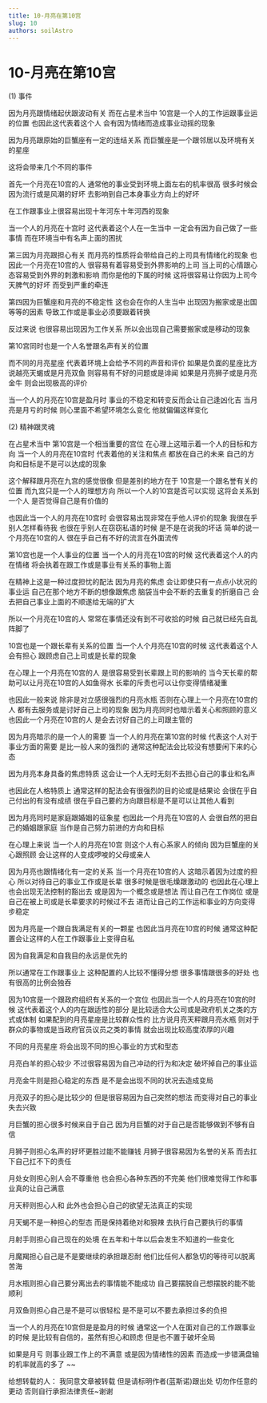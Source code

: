 ```yaml
---
title: 10-月亮在第10宫
slug: 10
authors: soilAstro
---
```


# 10-月亮在第10宫
(1) 事件

因为月亮跟情绪起伏跟波动有关
而在占星术当中
10宫是一个人的工作运跟事业运的位置
也因此这代表着这个人
会有因为情绪而造成事业动摇的现象

因为月亮跟原始的巨蟹座有一定的连结关系
而巨蟹座是一个跟邻居以及环境有关的星座

这将会带来几个不同的事件

首先一个月亮在10宫的人
通常他的事业受到环境上面左右的机率很高
很多时候会因为流行或是风潮的好坏
去影响到自己本身事业方向上的好坏

在工作跟事业上很容易出现十年河东十年河西的现象

当一个人的月亮在十宫时
这代表着这个人在一生当中
一定会有因为自己做了一些事情
而在环境当中有名声上面的困扰

第三因为月亮跟担心有关
而月亮的性质将会带给自己的上司具有情绪化的现象
也因此一个月亮在10宫的人
很容易有着容易受到外界影响的上司
当上司的心情跟心态容易受到外界的刺激和影响
而你是他的下属的时候
这将很容易让你因为上司今天脾气的好坏
而受到严重的牵连

第四因为巨蟹座和月亮的不稳定性
这也会在你的人生当中
出现因为搬家或是出国等等的因素
导致工作或是事业必须要跟着转换

反过来说
也很容易出现因为工作关系
所以会出现自己需要搬家或是移动的现象

第10宫同时也是一个人名誉跟名声有关的位置

而不同的月亮星座
代表着环境上会给予不同的声音和评价
如果是负面的星座比方说越亮天蝎或是月亮双鱼
则容易有不好的问题或是诽闻
如果是月亮狮子或是月亮金牛
则会出现极高的评价

当一个人的月亮在10宫是盈月时
事业的不稳定和转变反而会让自己逢凶化吉
当月亮是月亏的时候
则心里面不希望环境怎么变化
他就偏偏这样变化

(2) 精神跟灵魂

在占星术当中
第10宫是一个相当重要的宫位
在心理上这暗示着一个人的目标和方向
当一个人的月亮在10宫时
代表着他的关注和焦点
都放在自己的未来
自己的方向和目标是不是可以达成的现象

这个解释跟月亮在九宫的感觉很像
但是差别的地方在于
10宫是一个跟名誉有关的位置
而九宫只是一个人的理想方向
所以一个人的10宫是否可以实现
这将会关系到一个人
是否觉得自己是有价值的

也因此当一个人的月亮在10宫时
会很容易出现非常在乎他人评价的现象
我很在乎别人怎样看待我
也很在乎别人在窃窃私语的时候
是不是在说我的坏话
简单的说一个月亮在10宫的人
很在乎自己有不好的流言在外面流传

第10宫也是一个人事业的位置
当一个人的月亮在10宫的时候
这代表着这个人的内在情绪
将会执着在跟工作或是事业有关系的事物上面

在精神上这是一种过度担忧的配法
因为月亮的焦虑
会让即使只有一点点小状况的事业运
自己在那个地方不断的想像跟焦虑
脑袋当中会不断的去重复的折磨自己
会去把自己事业上面的不顺遂给无端的扩大

所以一个月亮在10宫的人
常常在事情还没有到不可收拾的时候
自己就已经先自乱阵脚了

10宫也是一个跟长辈有关系的位置
当一个人个月亮在10宫的时候
这代表着这个人会有担心
跟顾虑自己上司或是长辈的现象

在心理上一个月亮在10宫的人
是很容易受到长辈跟上司的影响的
当今天长辈的帮助可以让月亮在10宫的人如鱼得水
长辈的斥责也可以让你变得情绪凝重

也因此一般来说
除非是对立感很强烈的月亮水瓶
否则在心理上一个月亮在10宫的人
都有去服务或是讨好自己上司的现象
因为月亮同时也暗示着关心和照顾的意义
也因此一个月亮在10宫的人
是会去讨好自己的上司跟主管的

因为月亮暗示的是一个人的需要
当一个人的月亮在第10宫的时候
代表这个人对于事业方面的需要
是比一般人来的强烈的
通常这种配法会比较没有想要闲下来的心态

因为月亮本身具备的焦虑特质
这会让一个人无时无刻不去担心自己的事业和名声

也因此在人格特质上
通常这样的配法会有很强烈的目的论或是结果论
会很在乎自己付出的有没有成绩
很在乎自己要的方向跟目标是不是可以让其他人看到

因为月亮同时是家庭跟婚姻的征象星
也因此一个月亮在10宫的人
会很自然的把自己的婚姻跟家庭
当作是自己努力前进的方向和目标

在心理上来说
当一个人的月亮在10宫
则这个人有心系家人的倾向
因为巨蟹座的关心跟照顾
会让这样的人变成啰唆的父母或亲人

因为月亮也跟情绪化有一定的关系
当一个月亮在10宫的人
这暗示着因为过度的担心
所以对待自己的事业工作或是长辈
很多时候是很毛燥跟激动的
也因此在心理上也会出现无法控制的豁出去
或是因为一个概念或是想法
而让自己在工作岗位
或是自己在被上司或是长辈要求的时候过不去
进而让自己的工作运和事业的方向变得步稳定

因为月亮是一个跟自我满足有关的一颗星
也因此当月亮在10宫的时候
通常这种配置会让这样的人在工作跟事业上变得自私

因为自我满足和自我目的永远是优先的

所以通常在工作跟事业上
这种配置的人比较不懂得分想
很多事情跟很多的好处
也有很高的比例会独吞

因为10宫是一个跟政府组织有关系的一个宫位
也因此当一个人的月亮在10宫的时候
这代表着这个人的内在跟适性的部分
是比较适合大公司或是政府机关之类的方式或体制
如果配到的月亮星座是比较群众性的
比方说月亮天秤跟月亮水瓶
则对于群众的事物或是当政府官员议员之类的事情
就会出现比较高度浓厚的兴趣

不同的月亮星座
将会出现不同的担心事业的方式和型态

月亮白羊的担心较少
不过很容易因为自己冲动的行为和决定
破坏掉自己的事业运

月亮金牛则是担心稳定的东西
是不是会出现不同的状况去造成变局

月亮双子的担心是比较少的
但是很容易因为自己突然的想法
而变得对自己的事业失去兴致

月巨蟹的担心很多时候来自于自己
因为月巨蟹的对于自己是否能够做到不够有自信

月狮子则担心名声的好坏更胜过能不能赚钱
月狮子很容易因为名誉的关系
而去扛下自己扛不下的责任

月处女则担心别人会不尊重他
也会担心各种东西的不完美
他们很难觉得工作和事业真的让自己满意

月天秤则担心人和
此外也会担心自己的欲望无法真正的实现

月天蝎不是一种担心的型态
而是保持着绝对和狠辣
去执行自己要执行的事情

月射手则担心自己现在的处境
在五年和十年以后会发生不知道的一些变化

月魔羯担心自己是不是要继续的承担跟忍耐
他们比任何人都急切的等待可以脱离苦海

月水瓶则担心自己要分离出去的事情能不能成功
自己要摆脱自己想摆脱的能不能顺利

月双鱼则担心自己是不是可以很轻松
是不是可以不要去承担过多的负担

当一个人的月亮在10宫但是是盈月的时候
通常这一个人在面对自己的工作跟事业的时候
是比较有自信的，虽然有担心和顾虑
但是也不置于破坏全局

如果是月亏
则事业跟工作上的不满意
或是因为情绪性的因素
而造成一步错满盘输的机率就高的多了
~~

给想转载的人：
我同意文章被转载
但是请标明作者(蓝斯诺)跟出处
切勿作任意的更动
否则自行承担法律责任~谢谢

 
  